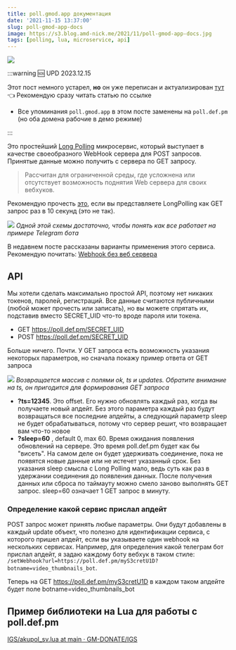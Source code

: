 ```yaml
---
title: poll.gmod.app документация
date: '2021-11-15 13:37:00'
slug: poll-gmod-app-docs
image: https://s3.blog.amd-nick.me/2021/11/poll-gmod-app-docs.jpg
tags: [polling, lua, microservice, api]
---
```


![](https://s3.blog.amd-nick.me/2021/11/poll-gmod-app-docs.jpg)

:::warning 🆘 UPD 2023.12.15

Этот пост немного устарел, **но** он уже переписан и актуализирован [тут](./2023/12-15-long-polling/index.md) 👈
Рекомендую сразу читать статью по ссылке

- Все упоминания `poll.gmod.app` в этом посте заменены на `poll.def.pm` (но оба домена рабочие в демо режиме)

:::

Это простейший [Long Polling](https://learn.javascript.ru/long-polling) микросервис, который выступает в качестве своеобразного WebHook сервера для POST запросов. Принятые данные можно получить с сервера по GET запросу.

<!--truncate-->

> Рассчитан для ограниченной среды, где усложнена или отсутствует возможность поднятия Web сервера для своих вебхуков.

Рекомендую прочесть [это](https://learn.javascript.ru/long-polling), если вы представляете LongPolling как GET запрос раз в 10 секунд (это не так).

![](https://s3.blog.amd-nick.me/2021/11/image-3.png)
*Одной этой схемы достаточно, чтобы понять как все работает на примере Telegram бота*

В недавнем посте рассказаны варианты применения этого сервиса. Рекомендую почитать: [Webhook без веб сервера](2021-03-08-webhook-bez-web-servera.md)

## API

Мы хотели сделать максимально простой API, поэтому нет никаких токенов, паролей, регистраций. Все данные считаются публичными (любой может прочесть или записать), но вы можете спрятать их, подставив вместо SECRET\_UID что-то вроде пароля или токена.

- GET https://poll.def.pm/SECRET_UID
- POST https://poll.def.pm/SECRET_UID

Больше ничего. Почти. У GET запроса есть возможность указания некоторых параметров, но сначала покажу пример ответа от GET запроса

![](https://s3.blog.amd-nick.me/2021/11/image-2.png)
*Возвращается массив с полями ok, ts и updates. Обратите внимание на ts, он пригодится для формирования GET запроса*

- **?ts=12345**. Это offset. Его нужно обновлять каждый раз, когда вы получаете новый апдейт. Без этого параметра каждый раз будут возвращаться все последние апдейты, а следующий параметр sleep не будет обрабатываться, потому что сервер решит, что возвращает вам что-то новое
- **?sleep=60** , default 0, max 60. Время ожидания появления обновлений на сервере. Это время poll.def.pm будет как бы "висеть". На самом деле он будет удерживать соединение, пока не появятся новые данные или не истечет указанный срок. Без указания sleep смысла с Long Polling мало, ведь суть как раз в удержании соединения до появления данных. После получения данных или сброса по таймауту можно смело заново выполнять GET запрос. sleep=60 означает 1 GET запрос в минуту.

### Определение какой сервис прислал апдейт

POST запрос может принять любые параметры. Они будут добавлены в каждый update объект, что полезно для идентификации сервиса, с которого пришел апдейт, если вы указываете один webhook на нескольких сервисах. Например, для определения какой телеграм бот прислал апдейт, я задаю каждому боту вебхук в таком стиле: `/setWebhook?url=https://poll.def.pm/myS3cretU1D?botname=video_thumbnails_bot`.

Теперь на GET https://poll.def.pm/myS3cretU1D в каждом таком апдейте будет поле botname=video\_thumbnails\_bot

## Пример библиотеки на Lua для работы с poll.def.pm

[IGS/akupol_sv.lua at main · GM-DONATE/IGS](https://github.com/GM-DONATE/IGS/blob/main/addons/igs-core/lua/igs/modules/pushes/akupol_sv.lua)
